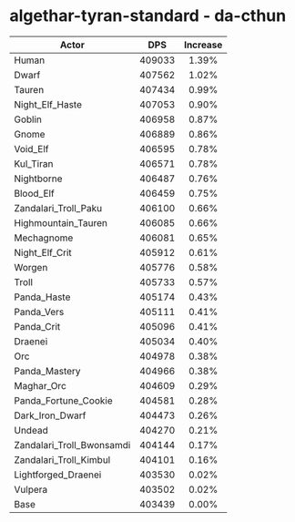 # algethar-tyran-standard - da-cthun
| Actor | DPS | Increase |
|---|:---:|:---:|
|Human|409033|1.39%|
|Dwarf|407562|1.02%|
|Tauren|407434|0.99%|
|Night_Elf_Haste|407053|0.90%|
|Goblin|406958|0.87%|
|Gnome|406889|0.86%|
|Void_Elf|406595|0.78%|
|Kul_Tiran|406571|0.78%|
|Nightborne|406487|0.76%|
|Blood_Elf|406459|0.75%|
|Zandalari_Troll_Paku|406100|0.66%|
|Highmountain_Tauren|406085|0.66%|
|Mechagnome|406081|0.65%|
|Night_Elf_Crit|405912|0.61%|
|Worgen|405776|0.58%|
|Troll|405733|0.57%|
|Panda_Haste|405174|0.43%|
|Panda_Vers|405111|0.41%|
|Panda_Crit|405096|0.41%|
|Draenei|405034|0.40%|
|Orc|404978|0.38%|
|Panda_Mastery|404966|0.38%|
|Maghar_Orc|404609|0.29%|
|Panda_Fortune_Cookie|404581|0.28%|
|Dark_Iron_Dwarf|404473|0.26%|
|Undead|404270|0.21%|
|Zandalari_Troll_Bwonsamdi|404144|0.17%|
|Zandalari_Troll_Kimbul|404101|0.16%|
|Lightforged_Draenei|403530|0.02%|
|Vulpera|403502|0.02%|
|Base|403439|0.00%|
